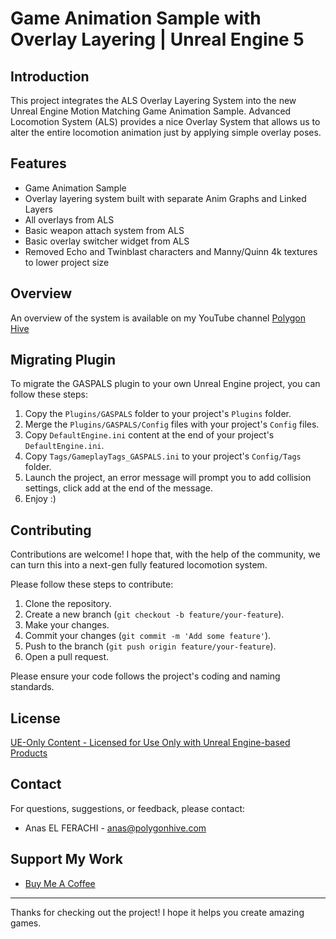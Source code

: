 # Game Animation Sample with Overlay Layering | Unreal Engine 5

## Introduction

This project integrates the ALS Overlay Layering System into the new Unreal Engine Motion Matching Game Animation Sample.
Advanced Locomotion System (ALS) provides a nice Overlay System that allows us to alter the entire locomotion animation just by applying simple overlay poses. 

## Features

- Game Animation Sample
- Overlay layering system built with separate Anim Graphs and Linked Layers
- All overlays from ALS
- Basic weapon attach system from ALS
- Basic overlay switcher widget from ALS
- Removed Echo and Twinblast characters and Manny/Quinn 4k textures to lower project size

## Overview

An overview of the system is available on my YouTube channel [Polygon Hive](https://www.youtube.com/watch?v=RDWNfIqvWBk&list=PLs9e0eJQMI2aaulgKJzC8feN1UEwDkEnq)

## Migrating Plugin

To migrate the GASPALS plugin to your own Unreal Engine project, you can follow these steps:

1. Copy the `Plugins/GASPALS` folder to your project's `Plugins` folder.
2. Merge the `Plugins/GASPALS/Config` files with your project's `Config` files.
3. Copy `DefaultEngine.ini` content at the end of your project's `DefaultEngine.ini`.
4. Copy `Tags/GameplayTags_GASPALS.ini` to your project's `Config/Tags` folder.
5. Launch the project, an error message will prompt you to add collision settings, click add at the end of the message.
6. Enjoy :) 

## Contributing

Contributions are welcome! I hope that, with the help of the community, we can turn this into a next-gen fully featured locomotion system. 

Please follow these steps to contribute:

1. Clone the repository.
2. Create a new branch (`git checkout -b feature/your-feature`).
3. Make your changes.
4. Commit your changes (`git commit -m 'Add some feature'`).
5. Push to the branch (`git push origin feature/your-feature`).
6. Open a pull request.

Please ensure your code follows the project's coding and naming standards.

## License

[UE-Only Content - Licensed for Use Only with Unreal Engine-based Products](https://www.unrealengine.com/en-US/eula/content)

## Contact

For questions, suggestions, or feedback, please contact:

- Anas EL FERACHI - [anas@polygonhive.com](mailto:anas@polygonhive.com)

## Support My Work

- [Buy Me A Coffee](https://buymeacoffee.com/PolygonHive)
---

Thanks for checking out the project! I hope it helps you create amazing games.


